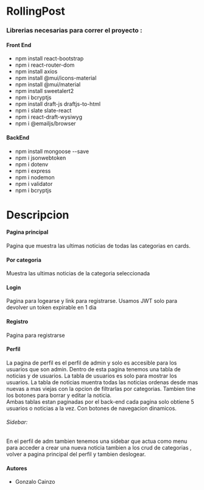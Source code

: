 # RollingPost 
    
### Librerias necesarias para correr el proyecto :
#### Front End
- npm install react-bootstrap
- npm i react-router-dom
- npm install axios
- npm install @mui/icons-material
- npm install @mui/material
- npm install sweetalert2
- npm i bcryptjs
- npm install draft-js draftjs-to-html
- npm i slate slate-react
- npm i react-draft-wysiwyg
- npm i @emailjs/browser

#### BackEnd
- npm install mongoose --save
- npm i jsonwebtoken
- npm i dotenv
- npm i express
- npm i nodemon
- npm i validator
- npm i bcryptjs


# Descripcion
  
#### Pagina principal
Pagina que muestra las ultimas noticias de todas las categorias en cards.
#### Por categoria
Muestra las ultimas noticias de la categoria seleccionada
#### Login 
Pagina para logearse y link para registrarse. Usamos JWT solo para devolver un token expirable en 1 dia
#### Registro
Pagina para registrarse
        
#### Perfil
La pagina de perfil es el perfil de admin y solo es accesible para los usuarios que son admin.
Dentro de esta pagina tenemos una tabla de noticias y de usuarios. La tabla de usuarios es solo para mostrar los usuarios. 
La tabla de noticias muentra todas las noticias ordenas desde mas nuevas a mas viejas con la opcion de filtrarlas por categorias. Tambien 
tine los botones para borrar y editar la noticia.     
Ambas tablas estan paginadas por el back-end cada pagina solo obtiene 5 usuarios o noticias a la vez. Con botones de navegacion dinamicos.

###### Sidebar:

En el perfil de adm tambien tenemos una sidebar que actua como menu para acceder a crear una nueva noticia  tambien a los crud de categorias , volver a pagina principal del perfil y tambien deslogear.

#### Autores
- Gonzalo Cainzo

